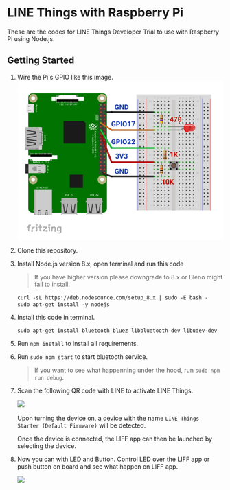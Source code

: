 # LINE Things with Raspberry Pi

These are the codes for LINE Things Developer Trial to use with Raspberry Pi using Node.js.

## Getting Started
1. Wire the Pi's GPIO like this image.
![](./images/wiring.png)
2. Clone this repository.
3. Install Node.js version 8.x, open terminal and run this code
    > If you have higher version please downgrade to 8.x or Bleno might fail to install.
    ```
    curl -sL https://deb.nodesource.com/setup_8.x | sudo -E bash -
    sudo apt-get install -y nodejs
    ```
3. Install this code in terminal.

    ```
    sudo apt-get install bluetooth bluez libbluetooth-dev libudev-dev
    ```

4. Run `npm install` to install all requirements.
5. Run `sudo npm start` to start bluetooth service.
    > If you want to see what happenning under the hood, run `sudo npm run debug`.
6. Scan the following QR code with LINE to activate LINE Things.

    ![](https://developers.line.biz/media/line-things/qr_code-311f3503.png)

    Upon turning the device on, a device with the name `LINE Things Starter (Default Firmware)`  will be detected.

    Once the device is connected, the LIFF app can then be launched by selecting the device.

7. Now you can with LED and Button. Control LED over the LIFF app or push button on board and see what happen on LIFF app.

    ![](./images/demo.gif)